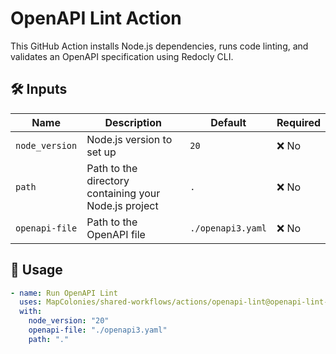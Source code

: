 # OpenAPI Lint Action

This GitHub Action installs Node.js dependencies, runs code linting, and validates an OpenAPI specification using Redocly CLI.


## 🛠 Inputs

| Name           | Description                           | Default | Required |
|----------------|---------------------------------------|---------|----------|
| `node_version` | Node.js version to set up             | `20`    | ❌ No	    |
| `path`         | Path to the directory containing your Node.js project| `.`     | ❌ No	    |
| `openapi-file` | Path to the OpenAPI file	| `./openapi3.yaml` | ❌ No	 |

## 🚀 Usage

<!-- x-release-please-start-version -->

```yaml
- name: Run OpenAPI Lint
  uses: MapColonies/shared-workflows/actions/openapi-lint@openapi-lint-v1.0.0
  with:
    node_version: "20"
    openapi-file: "./openapi3.yaml"
    path: "."

```
<!-- x-release-please-end-version -->

